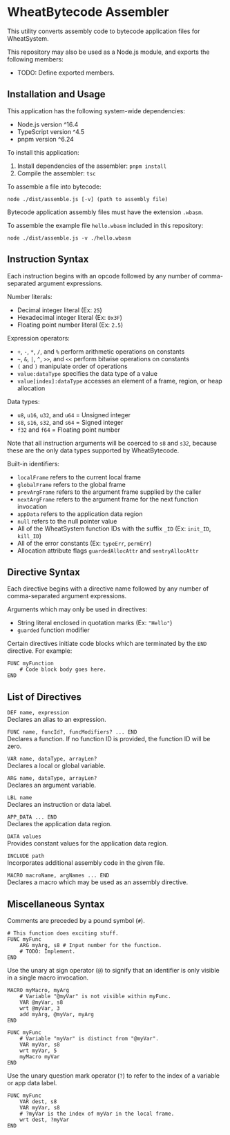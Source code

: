 
# WheatBytecode Assembler

This utility converts assembly code to bytecode application files for WheatSystem.

This repository may also be used as a Node.js module, and exports the following members:

* TODO: Define exported members.

## Installation and Usage

This application has the following system-wide dependencies:

* Node.js version ^16.4
* TypeScript version ^4.5
* pnpm version ^6.24

To install this application:

1. Install dependencies of the assembler: `pnpm install`
1. Compile the assembler: `tsc`

To assemble a file into bytecode:

```
node ./dist/assemble.js [-v] (path to assembly file)
```

Bytecode application assembly files must have the extension `.wbasm`.

To assemble the example file `hello.wbasm` included in this repository:

```
node ./dist/assemble.js -v ./hello.wbasm
```

## Instruction Syntax

Each instruction begins with an opcode followed by any number of comma-separated argument expressions.

Number literals:

* Decimal integer literal (Ex: `25`)
* Hexadecimal integer literal (Ex: `0x3F`)
* Floating point number literal (Ex: `2.5`)

Expression operators:

* `+`, `-`, `*`, `/`, and `%` perform arithmetic operations on constants
* `~`, `&`, `|`, `^`, `>>`, and `<<` perform bitwise operations on constants
* `(` and `)` manipulate order of operations
* `value:dataType` specifies the data type of a value
* `value[index]:dataType` accesses an element of a frame, region, or heap allocation

Data types:

* `u8`, `u16`, `u32`, and `u64` = Unsigned integer
* `s8`, `s16`, `s32`, and `s64` = Signed integer
* `f32` and `f64` = Floating point number

Note that all instruction arguments will be coerced to `s8` and `s32`, because these are the only data types supported by WheatBytecode.

Built-in identifiers:

* `localFrame` refers to the current local frame
* `globalFrame` refers to the global frame
* `prevArgFrame` refers to the argument frame supplied by the caller
* `nextArgFrame` refers to the argument frame for the next function invocation
* `appData` refers to the application data region
* `null` refers to the null pointer value
* All of the WheatSystem function IDs with the suffix `_ID` (Ex: `init_ID`, `kill_ID`)
* All of the error constants (Ex: `typeErr`, `permErr`)
* Allocation attribute flags `guardedAllocAttr` and `sentryAllocAttr`

## Directive Syntax

Each directive begins with a directive name followed by any number of comma-separated argument expressions.

Arguments which may only be used in directives:

* String literal enclosed in quotation marks (Ex: `"Hello"`)
* `guarded` function modifier

Certain directives initiate code blocks which are terminated by the `END` directive. For example:

```
FUNC myFunction
    # Code block body goes here.
END
```

## List of Directives

`DEF name, expression`  
Declares an alias to an expression.

`FUNC name, funcId?, funcModifiers? ... END`  
Declares a function. If no function ID is provided, the function ID will be zero.

`VAR name, dataType, arrayLen?`  
Declares a local or global variable.

`ARG name, dataType, arrayLen?`  
Declares an argument variable.

`LBL name`  
Declares an instruction or data label.

`APP_DATA ... END`  
Declares the application data region.

`DATA values`  
Provides constant values for the application data region.

`INCLUDE path`  
Incorporates additional assembly code in the given file.

`MACRO macroName, argNames ... END`  
Declares a macro which may be used as an assembly directive.

## Miscellaneous Syntax

Comments are preceded by a pound symbol (`#`).

```
# This function does exciting stuff.
FUNC myFunc
    ARG myArg, s8 # Input number for the function.
    # TODO: Implement.
END
```

Use the unary at sign operator (`@`) to signify that an identifier is only visible in a single macro invocation.

```
MACRO myMacro, myArg
    # Variable "@myVar" is not visible within myFunc.
    VAR @myVar, s8
    wrt @myVar, 3
    add myArg, @myVar, myArg
END

FUNC myFunc
    # Variable "myVar" is distinct from "@myVar".
    VAR myVar, s8
    wrt myVar, 5
    myMacro myVar
END
```

Use the unary question mark operator (`?`) to refer to the index of a variable or app data label.

```
FUNC myFunc
    VAR dest, s8
    VAR myVar, s8
    # ?myVar is the index of myVar in the local frame.
    wrt dest, ?myVar
END
```


